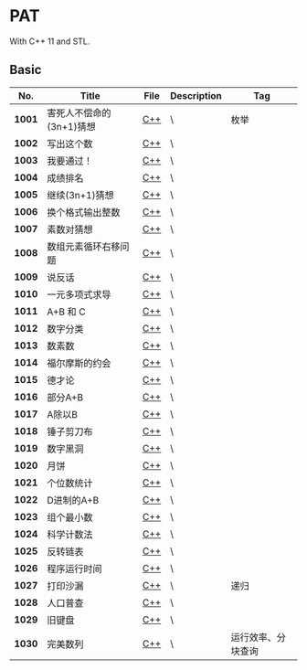 # PAT
With C++ 11 and STL.

## Basic

|No.|Title|File|Description|Tag|
|---|---|---|---|---|
|**1001**|害死人不偿命的(3n+1)猜想|[C++](./Basic/1001.cpp)| \ | 枚举 |
|**1002**|写出这个数|[C++](./Basic/1002.cpp)| \ | |
|**1003**|我要通过！|[C++](./Basic/1003.cpp)| \ | |
|**1004**|成绩排名|[C++](./Basic/1004.cpp)| \ | |
|**1005**|继续(3n+1)猜想|[C++](./Basic/1005.cpp)| \ | |
|**1006**|换个格式输出整数|[C++](./Basic/1006.cpp)| \ | |
|**1007**|素数对猜想|[C++](./Basic/1007.cpp)| \ | |
|**1008**|数组元素循环右移问题|[C++](./Basic/1008.cpp)| \ | |
|**1009**|说反话|[C++](./Basic/1009.cpp)| \ | |
|**1010**|一元多项式求导|[C++](./Basic/1010.cpp)| \ | |
|**1011**|A+B 和 C|[C++](./Basic/1011.cpp)| \ | |
|**1012**|数字分类|[C++](./Basic/1012.cpp)| \ | |
|**1013**|数素数|[C++](./Basic/1013.cpp)| \ | |
|**1014**|福尔摩斯的约会|[C++](./Basic/1014.cpp)| \ | |
|**1015**|德才论|[C++](./Basic/1015.cpp)| \ | |
|**1016**|部分A+B|[C++](./Basic/1016.cpp)| \ | |
|**1017**|A除以B|[C++](./Basic/1017.cpp)| \ | |
|**1018**|锤子剪刀布|[C++](./Basic/1018.cpp)| \ | |
|**1019**|数字黑洞|[C++](./Basic/1019.cpp)| \ | |
|**1020**|月饼|[C++](./Basic/1020.cpp)| \ | |
|**1021**|个位数统计|[C++](./Basic/1021.cpp)| \ | |
|**1022**|D进制的A+B|[C++](./Basic/1022.cpp)| \ | |
|**1023**|组个最小数|[C++](./Basic/1023.cpp)| \ | |
|**1024**|科学计数法|[C++](./Basic/1024.cpp)| \ | |
|**1025**|反转链表|[C++](./Basic/1025.cpp)| \ | |
|**1026**|程序运行时间|[C++](./Basic/1026.cpp)| \ | |
|**1027**|打印沙漏|[C++](./Basic/1027.cpp)| \ |递归|
|**1028**|人口普查|[C++](./Basic/1028.cpp)| \ ||
|**1029**|旧键盘|[C++](./Basic/1029/1029.cpp)| \ ||
|**1030**|完美数列|[C++](./Basic/1030/1030.cpp)| \ |运行效率、分块查询|
